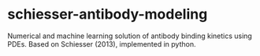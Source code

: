 # schiesser-antibody-modeling
Numerical and machine learning solution of antibody binding kinetics using PDEs. Based on Schiesser (2013), implemented in python.
